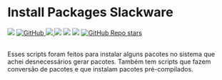 # Install Packages Slackware

<img src="https://img.shields.io/badge/Platform-Linux%20--%20Slackware-blue?style=flat-square"/>
<a href="/LICENSE">
    <img alt="GitHub" src="https://img.shields.io/github/license/mxnt10/ckdeps?color=blue&label=License&style=flat-square">
</a>
<a href="https://github.com/mxnt10/ckdeps/releases">
    <img src="https://img.shields.io/github/v/release/mxnt10/ckdeps?color=blue&label=Release%20Version&style=flat-square"/>
</a>
<img src="https://img.shields.io/github/last-commit/mxnt10/ckdeps?color=blue&label=Last%20Commit&style=flat-square"/>
<img src="https://img.shields.io/github/release-date/mxnt10/ckdeps?color=blue&label=Release%20Date&style=flat-square"/>
<img src="https://img.shields.io/github/repo-size/mxnt10/ckdeps?color=blue&label=Repo%20Size&style=flat-square"/>
<a href="https://github.com/mxnt10/ckdeps/stargazers">
    <img alt="GitHub Repo stars" src="https://img.shields.io/github/stars/mxnt10/ckdeps?color=blue&label=GitHub%20Stars&style=flat-square">
</a>
<br/><br/>

Esses scripts foram feitos para instalar alguns pacotes no sistema que achei desnecessários gerar pacotes.
Também tem scripts que fazem conversão de pacotes e que instalam pacotes pré-compilados.
